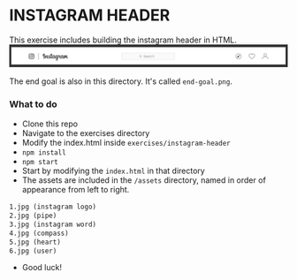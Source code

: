 # INSTAGRAM HEADER
This exercise includes building the instagram header in HTML.
![alt text](https://github.com/ColorCode/web-fundamentals-sept-2019/blob/master/exercises/instagram-header/end-goal.png "Instagram Header")

The end goal is also in this directory. It's called `end-goal.png`.


### What to do 
- Clone this repo
- Navigate to the exercises directory
- Modify the index.html inside `exercises/instagram-header`
- `npm install`
- `npm start`
- Start by modifying the `index.html` in that directory
- The assets are included in the `/assets` directory, named in order of appearance from left to right.
```
1.jpg (instagram logo)
2.jpg (pipe)
3.jpg (instagram word)
4.jpg (compass)
5.jpg (heart)
6.jpg (user)
```
- Good luck!